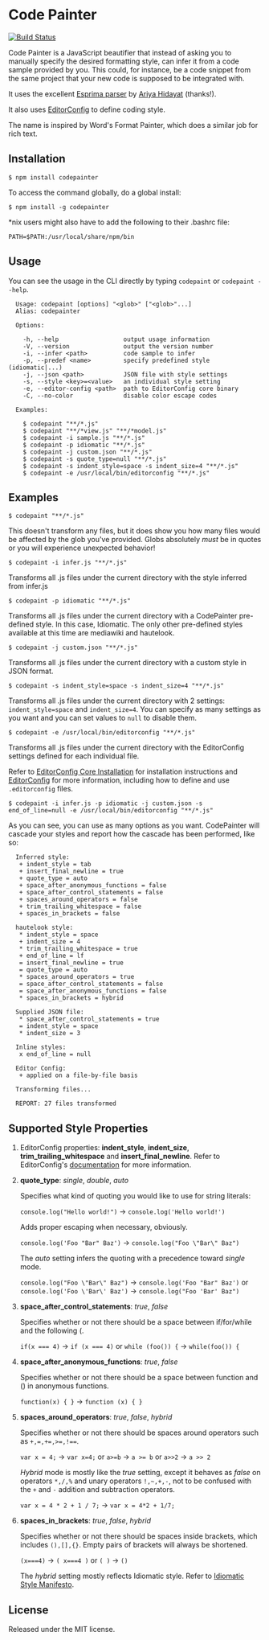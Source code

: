 # Code Painter

[![Build Status](https://secure.travis-ci.org/jedhunsaker/codepainter.png?branch=master)](http://travis-ci.org/jedhunsaker/codepainter)

Code Painter is a JavaScript beautifier that instead of asking you to manually specify the desired formatting style,
can infer it from a code sample provided by you. This could, for instance, be a code snippet from the same project
that your new code is supposed to be integrated with.

It uses the excellent [Esprima parser](http://esprima.org/) by [Ariya Hidayat](http://ariya.ofilabs.com/) (thanks!).

It also uses [EditorConfig](http://editorconfig.org/) to define coding style.

The name is inspired by Word's Format Painter, which does a similar job for rich text.

## Installation

    $ npm install codepainter

To access the command globally, do a global install:

    $ npm install -g codepainter

*nix users might also have to add the following to their .bashrc file:

    PATH=$PATH:/usr/local/share/npm/bin

## Usage

You can see the usage in the CLI directly by typing `codepaint` or `codepaint --help`.

```
  Usage: codepaint [options] "<glob>" ["<glob>"...]
  Alias: codepainter

  Options:

    -h, --help                  output usage information
    -V, --version               output the version number
    -i, --infer <path>          code sample to infer
    -p, --predef <name>         specify predefined style (idiomatic|...)
    -j, --json <path>           JSON file with style settings
    -s, --style <key>=<value>   an individual style setting
    -e, --editor-config <path>  path to EditorConfig core binary
    -C, --no-color              disable color escape codes

  Examples:

    $ codepaint "**/*.js"
    $ codepaint "**/*view.js" "**/*model.js"
    $ codepaint -i sample.js "**/*.js"
    $ codepaint -p idiomatic "**/*.js"
    $ codepaint -j custom.json "**/*.js"
    $ codepaint -s quote_type=null "**/*.js"
    $ codepaint -s indent_style=space -s indent_size=4 "**/*.js"
    $ codepaint -e /usr/local/bin/editorconfig "**/*.js"
```

## Examples

    $ codepaint "**/*.js"

This doesn't transform any files, but it does show you how many files would be affected by the glob you've provided.
Globs absolutely *must* be in quotes or you will experience unexpected behavior!

    $ codepaint -i infer.js "**/*.js"

Transforms all .js files under the current directory with the style inferred from infer.js

    $ codepaint -p idiomatic "**/*.js"

Transforms all .js files under the current directory with a CodePainter pre-defined style. In this case, Idiomatic.
The only other pre-defined styles available at this time are mediawiki and hautelook.

    $ codepaint -j custom.json "**/*.js"

Transforms all .js files under the current directory with a custom style in JSON format.

    $ codepaint -s indent_style=space -s indent_size=4 "**/*.js"

Transforms all .js files under the current directory with 2 settings: `indent_style=space` and `indent_size=4`. You
can specify as many settings as you want and you can set values to `null` to disable them.

    $ codepaint -e /usr/local/bin/editorconfig "**/*.js"

Transforms all .js files under the current directory with the EditorConfig settings defined for each individual file.

Refer to [EditorConfig Core Installation](https://github.com/editorconfig/editorconfig-core#installation)
for installation instructions and [EditorConfig](http://editorconfig.org/) for more information, including how to
define and use `.editorconfig` files.

    $ codepaint -i infer.js -p idiomatic -j custom.json -s end_of_line=null -e /usr/local/bin/editorconfig "**/*.js"

As you can see, you can use as many options as you want. CodePainter will cascade your styles and report how the
cascade has been performed, like so:

```
  Inferred style:
   + indent_style = tab
   + insert_final_newline = true
   + quote_type = auto
   + space_after_anonymous_functions = false
   + space_after_control_statements = false
   + spaces_around_operators = false
   + trim_trailing_whitespace = false
   + spaces_in_brackets = false

  hautelook style:
   * indent_style = space
   + indent_size = 4
   * trim_trailing_whitespace = true
   + end_of_line = lf
   = insert_final_newline = true
   = quote_type = auto
   * spaces_around_operators = true
   = space_after_control_statements = false
   = space_after_anonymous_functions = false
   * spaces_in_brackets = hybrid

  Supplied JSON file:
   * space_after_control_statements = true
   = indent_style = space
   * indent_size = 3

  Inline styles:
   x end_of_line = null

  Editor Config:
   + applied on a file-by-file basis

  Transforming files...

  REPORT: 27 files transformed
```

## Supported Style Properties

1.  EditorConfig properties: **indent\_style**, **indent\_size**, **trim\_trailing\_whitespace** and
    **insert\_final\_newline**. Refer to EditorConfig's [documentation](http://editorconfig.org/) for more information.

1.  **quote\_type**: *single*, *double*, *auto*

    Specifies what kind of quoting you would like to use for string literals:

    `console.log("Hello world!")` -> `console.log('Hello world!')`

    Adds proper escaping when necessary, obviously.

    `console.log('Foo "Bar" Baz')` -> `console.log("Foo \"Bar\" Baz")`

    The *auto* setting infers the quoting with a precedence toward *single* mode.

    `console.log("Foo \"Bar\" Baz")` -> `console.log('Foo "Bar" Baz')` or
    `console.log('Foo \'Bar\' Baz')` -> `console.log("Foo 'Bar' Baz")`

1.  **space\_after\_control\_statements**: *true*, *false*

    Specifies whether or not there should be a space between if/for/while and the following (.

    `if(x === 4)` -> `if (x === 4)` or `while (foo()) {` -> `while(foo()) {`

1.  **space\_after\_anonymous\_functions**: *true*, *false*

    Specifies whether or not there should be a space between function and () in anonymous functions.

    `function(x) { }` -> `function (x) { }`

1.  **spaces\_around\_operators**: *true*, *false*, *hybrid*

    Specifies whether or not there should be spaces around operators such as `+,=,+=,>=,!==`.

    `var x = 4;` -> `var x=4;` or `a>=b` -> `a >= b` or `a>>2` -> `a >> 2`

    *Hybrid* mode is mostly like the *true* setting, except it behaves as *false* on operators `*,/,%`
    and unary operators `!,~,+,-`, not to be confused with the `+` and `-` addition and subtraction operators.

    `var x = 4 * 2 + 1 / 7;` -> `var x = 4*2 + 1/7;`

1.  **spaces\_in\_brackets**: *true*, *false*, *hybrid*

    Specifies whether or not there should be spaces inside brackets, which includes `(),[],{}`.
    Empty pairs of brackets will always be shortened.

    `(x===4)` -> `( x===4 )` or `( )` -> `()`

    The *hybrid* setting mostly reflects Idiomatic style. Refer to
    [Idiomatic Style Manifesto](https://github.com/rwldrn/idiomatic.js/#whitespace).

## License

Released under the MIT license.

